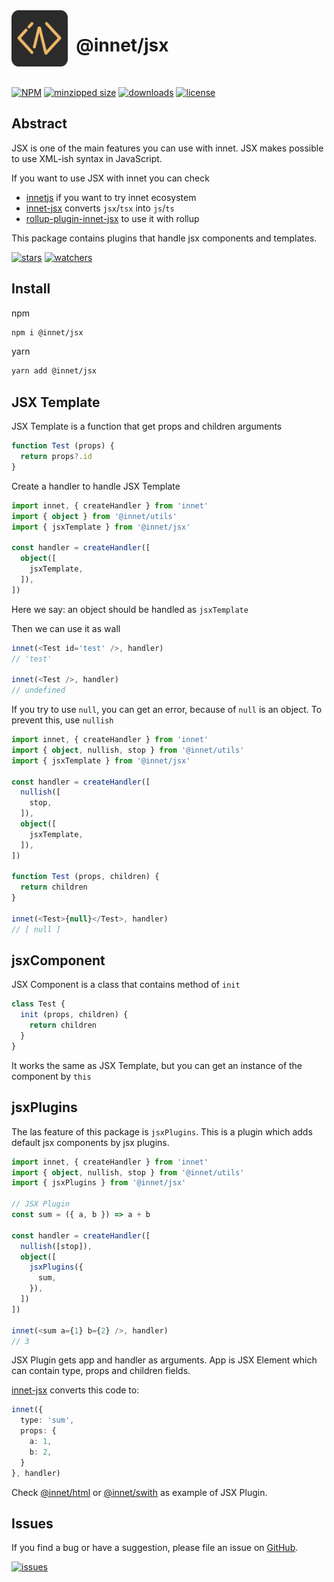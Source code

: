 <a href="https://www.npmjs.com/package/innet">
  <img src="https://raw.githubusercontent.com/d8corp/innet/main/logo.svg" align="left" width="90" height="90" alt="InnetJs logo by Mikhail Lysikov">
</a>

# &nbsp; @innet/jsx

&nbsp;

[![NPM](https://img.shields.io/npm/v/@innet/jsx.svg)](https://github.com/d8corp/innet--jsx/blob/main/CHANGELOG.md)
[![minzipped size](https://img.shields.io/bundlephobia/minzip/@innet/jsx)](https://bundlephobia.com/result?p=@innet/jsx)
[![downloads](https://img.shields.io/npm/dm/@innet/jsx.svg)](https://www.npmjs.com/package/@innet/jsx)
[![license](https://img.shields.io/npm/l/@innet/jsx)](https://github.com/d8corp/innet--jsx/blob/main/LICENSE)

## Abstract
JSX is one of the main features you can use with innet.
JSX makes possible to use XML-ish syntax in JavaScript.

If you want to use JSX with innet you can check
- [innetjs](https://www.npmjs.com/package/innetjs) if you want to try innet ecosystem
- [innet-jsx](https://www.npmjs.com/package/innet-jsx) converts `jsx`/`tsx` into `js`/`ts`
- [rollup-plugin-innet-jsx](https://www.npmjs.com/package/rollup-plugin-innet-jsx) to use it with rollup

This package contains plugins that handle jsx components and templates.

[![stars](https://img.shields.io/github/stars/d8corp/innet--jsx?style=social)](https://github.com/d8corp/innet--jsx/stargazers)
[![watchers](https://img.shields.io/github/watchers/d8corp/innet--jsx?style=social)](https://github.com/d8corp/innet--jsx/watchers)

## Install
npm
```bash
npm i @innet/jsx
```
yarn
```bash
yarn add @innet/jsx
```

## JSX Template
JSX Template is a function that get props and children arguments
```typescript
function Test (props) {
  return props?.id
}
```

Create a handler to handle JSX Template
```typescript
import innet, { createHandler } from 'innet'
import { object } from '@innet/utils'
import { jsxTemplate } from '@innet/jsx'

const handler = createHandler([
  object([
    jsxTemplate,
  ]),
])
```
Here we say: an object should be handled as `jsxTemplate`

Then we can use it as wall
```typescript jsx
innet(<Test id='test' />, handler)
// 'test'

innet(<Test />, handler)
// undefined
```

If you try to use `null`, you can get an error, because of `null` is an object. To prevent this, use `nullish`
```typescript jsx
import innet, { createHandler } from 'innet'
import { object, nullish, stop } from '@innet/utils'
import { jsxTemplate } from '@innet/jsx'

const handler = createHandler([
  nullish([
    stop,
  ]),
  object([
    jsxTemplate,
  ]),
])

function Test (props, children) {
  return children
}

innet(<Test>{null}</Test>, handler)
// [ null ]
```

## jsxComponent
JSX Component is a class that contains method of `init`
```typescript
class Test {
  init (props, children) {
    return children
  }
}
```

It works the same as JSX Template, but you can get an instance of the component by `this`

## jsxPlugins

The las feature of this package is `jsxPlugins`.
This is a plugin which adds default jsx components by jsx plugins.
```typescript jsx
import innet, { createHandler } from 'innet'
import { object, nullish, stop } from '@innet/utils'
import { jsxPlugins } from '@innet/jsx'

// JSX Plugin
const sum = ({ a, b }) => a + b

const handler = createHandler([
  nullish([stop]),
  object([
    jsxPlugins({
      sum,
    }),
  ])
])

innet(<sum a={1} b={2} />, handler)
// 3
```

JSX Plugin gets app and handler as arguments.
App is JSX Element which can contain type, props and children fields.

[innet-jsx](https://www.npmjs.com/package/innet-jsx) converts this code to:
```typescript
innet({
  type: 'sum',
  props: {
    a: 1,
    b: 2,
  }
}, handler)
```

Check [@innet/html](https://www.npmjs.com/package/@innet/html)
or [@innet/swith](https://www.npmjs.com/package/@innet/swith) as example of JSX Plugin.

## Issues
If you find a bug or have a suggestion, please file an issue on [GitHub](https://github.com/d8corp/innet--jsx/issues).

[![issues](https://img.shields.io/github/issues-raw/d8corp/innet--jsx)](https://github.com/d8corp/innet--jsx/issues)
